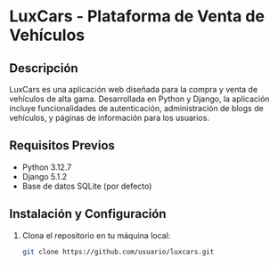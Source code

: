 # LuxCars - Plataforma de Venta de Vehículos

## Descripción

LuxCars es una aplicación web diseñada para la compra y venta de vehículos de alta gama. Desarrollada en Python y Django, la aplicación incluye funcionalidades de autenticación, administración de blogs de vehículos, y páginas de información para los usuarios. 

## Requisitos Previos

- Python 3.12.7
- Django 5.1.2
- Base de datos SQLite (por defecto)

## Instalación y Configuración

1. Clona el repositorio en tu máquina local:
   ```bash
   git clone https://github.com/usuario/luxcars.git
